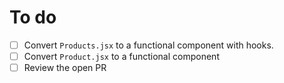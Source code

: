# To do
- [ ] Convert `Products.jsx` to a functional component with hooks.
- [ ] Convert `Product.jsx` to a functional component
- [ ] Review the open PR